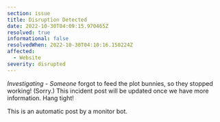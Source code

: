 ```yaml
---
section: issue
title: Disruption Detected
date: 2022-10-30T04:09:15.970465Z
resolved: true
informational: false
resolvedWhen: 2022-10-30T04:10:16.150224Z
affected:
  - Website
severity: disrupted
---
```

*Investigating* - _Someone_ forgot to feed the plot bunnies, so they stopped working! (Sorry.) This incident post will be updated once we have more information. Hang tight!

This is an automatic post by a monitor bot.
        